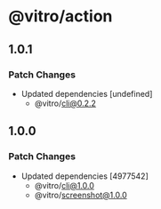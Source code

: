 # @vitro/action

## 1.0.1

### Patch Changes

- Updated dependencies [undefined]
  - @vitro/cli@0.2.2

## 1.0.0

### Patch Changes

- Updated dependencies [4977542]
  - @vitro/cli@1.0.0
  - @vitro/screenshot@1.0.0
